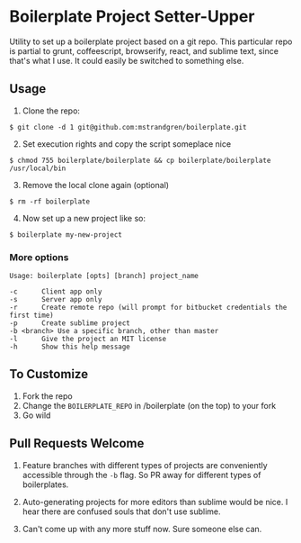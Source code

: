 # Boilerplate Project Setter-Upper

Utility to set up a boilerplate project based on a git repo. This particular
repo is partial to grunt, coffeescript, browserify, react, and sublime text,
since that's what I use. It could easily be switched to something else.

## Usage

1. Clone the repo:

```
$ git clone -d 1 git@github.com:mstrandgren/boilerplate.git
```

2. Set execution rights and copy the script someplace nice

```
$ chmod 755 boilerplate/boilerplate && cp boilerplate/boilerplate /usr/local/bin
```

3. Remove the local clone again (optional)
```
$ rm -rf boilerplate
```

4. Now set up a new project like so:
```
$ boilerplate my-new-project
```

### More options

```
Usage: boilerplate [opts] [branch] project_name

-c		Client app only
-s		Server app only
-r		Create remote repo (will prompt for bitbucket credentials the first time)
-p		Create sublime project
-b <branch>	Use a specific branch, other than master
-l		Give the project an MIT license
-h		Show this help message
```

## To Customize

1. Fork the repo
2. Change the ```BOILERPLATE_REPO``` in /boilerplate (on the top) to your fork
3. Go wild

## Pull Requests Welcome

1. Feature branches with different types of projects are conveniently accessible
through the ```-b``` flag. So PR away for different types of boilerplates.

2. Auto-generating projects for more editors than sublime would be nice. I hear there
are confused souls that don't use sublime.

3. Can't come up with any more stuff now. Sure someone else can.